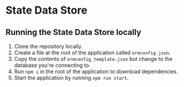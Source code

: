 # State Data Store

## Running the State Data Store locally

1. Clone the repository locally.
2. Create a file at the root of the application called `ormconfig.json`.
3. Copy the contents of `ormconfig_template.json` but change to the database you're connecting to.
4. Run `npm i` in the root of the application to download dependencies.
5. Start the application by running `npm run start`.
